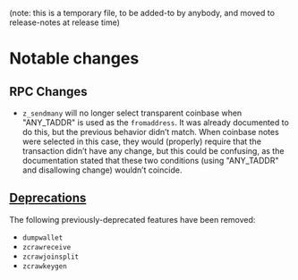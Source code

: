 (note: this is a temporary file, to be added-to by anybody, and moved to
release-notes at release time)

Notable changes
===============

RPC Changes
-----------

- `z_sendmany` will no longer select transparent coinbase when "ANY\_TADDR" is
  used as the `fromaddress`. It was already documented to do this, but the
  previous behavior didn’t match. When coinbase notes were selected in this
  case, they would (properly) require that the transaction didn’t have any
  change, but this could be confusing, as the documentation stated that these
  two conditions (using "ANY\_TADDR" and disallowing change) wouldn’t coincide.

[Deprecations](https://zcash.github.io/zcash/user/deprecation.html)
--------------

The following previously-deprecated features have been removed:

- `dumpwallet`
- `zcrawreceive`
- `zcrawjoinsplit`
- `zcrawkeygen`

